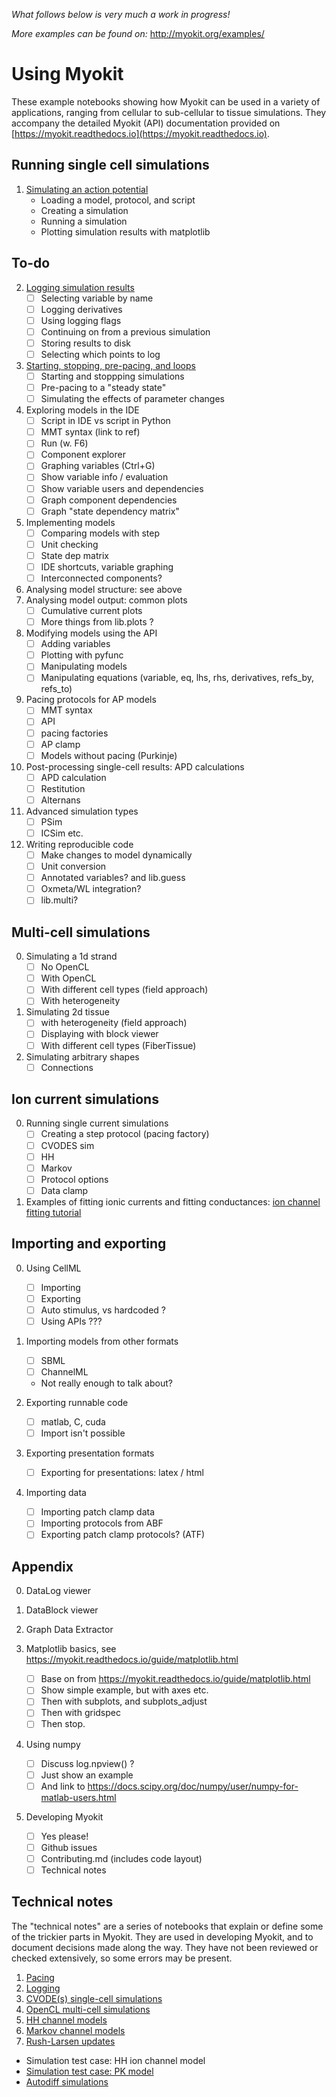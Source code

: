 *What follows below is very much a work in progress!*

*More examples can be found on:* http://myokit.org/examples/

# Using Myokit

These example notebooks showing how Myokit can be used in a variety of applications, ranging from cellular to sub-cellular to tissue simulations.
They accompany the detailed Myokit (API) documentation provided on [https://myokit.readthedocs.io](https://myokit.readthedocs.io).

## Running single cell simulations

1. [Simulating an action potential](https://nbviewer.jupyter.org/github/MichaelClerx/myokit/blob/main/examples/1-1-simulating-an-action-potential.ipynb)
    - Loading a model, protocol, and script
    - Creating a simulation
    - Running a simulation
    - Plotting simulation results with matplotlib

## To-do

2. [Logging simulation results](https://nbviewer.jupyter.org/github/MichaelClerx/myokit/blob/main/examples/1-2-logging-simulation-results.ipynb)
    - [ ] Selecting variable by name
    - [ ] Logging derivatives
    - [ ] Using logging flags
    - [ ] Continuing on from a previous simulation
    - [ ] Storing results to disk
    - [ ] Selecting which points to log

3. [Starting, stopping, pre-pacing, and loops](https://nbviewer.jupyter.org/github/MichaelClerx/myokit/blob/main/examples/1-3-starting-stopping.ipynb)
    - [ ] Starting and stoppping simulations
    - [ ] Pre-pacing to a "steady state"
    - [ ] Simulating the effects of parameter changes

4. Exploring models in the IDE
    - [ ] Script in IDE vs script in Python
    - [ ] MMT syntax (link to ref)
    - [ ] Run (w. F6)
    - [ ] Component explorer
    - [ ] Graphing variables (Ctrl+G)
    - [ ] Show variable info / evaluation
    - [ ] Show variable users and dependencies
    - [ ] Graph component dependencies
    - [ ] Graph "state dependency matrix"

0. Implementing models
    - [ ] Comparing models with step
    - [ ] Unit checking
    - [ ] State dep matrix
    - [ ] IDE shortcuts, variable graphing
    - [ ] Interconnected components?
0. Analysing model structure: see above
0. Analysing model output: common plots
    - [ ] Cumulative current plots
    - [ ] More things from lib.plots ?

0. Modifying models using the API
    - [ ] Adding variables
    - [ ] Plotting with pyfunc
    - [ ] Manipulating models
    - [ ] Manipulating equations (variable, eq, lhs, rhs, derivatives, refs_by, refs_to)

0. Pacing protocols for AP models
    - [ ] MMT syntax
    - [ ] API
    - [ ] pacing factories
    - [ ] AP clamp
    - [ ] Models without pacing (Purkinje)

0. Post-processing single-cell results: APD calculations
    - [ ] APD calculation
    - [ ] Restitution
    - [ ] Alternans

0. Advanced simulation types
    - [ ] PSim
    - [ ] ICSim etc.

0. Writing reproducible code
    - [ ] Make changes to model dynamically
    - [ ] Unit conversion
    - [ ] Annotated variables? and lib.guess
    - [ ] Oxmeta/WL integration?
    - [ ] lib.multi?

## Multi-cell simulations

0. Simulating a 1d strand
    - [ ] No OpenCL
    - [ ] With OpenCL
    - [ ] With different cell types (field approach)
    - [ ] With heterogeneity

0. Simulating 2d tissue
    - [ ] with heterogeneity (field approach)
    - [ ] Displaying with block viewer
    - [ ] With different cell types (FiberTissue)

0. Simulating arbitrary shapes
    - [ ] Connections

## Ion current simulations

0. Running single current simulations
    - [ ] Creating a step protocol (pacing factory)
    - [ ] CVODES sim
    - [ ] HH
    - [ ] Markov
    - [ ] Protocol options
    - [ ] Data clamp

0. Examples of fitting ionic currents and fitting conductances: [ion channel fitting tutorial](https://github.com/pints-team/myokit-pints-examples)

## Importing and exporting

0. Using CellML
    - [ ] Importing
    - [ ] Exporting
    - [ ] Auto stimulus, vs hardcoded ?
    - [ ] Using APIs ???

0. Importing models from other formats
    - [ ] SBML
    - [ ] ChannelML
    - Not really enough to talk about?

0. Exporting runnable code
    - [ ] matlab, C, cuda
    - [ ] Import isn't possible

0. Exporting presentation formats
    - [ ] Exporting for presentations: latex / html

0. Importing data
    - [ ] Importing patch clamp data
    - [ ] Importing protocols from ABF
    - [ ] Exporting patch clamp protocols? (ATF)

## Appendix

0. DataLog viewer

0. DataBlock viewer

0. Graph Data Extractor

0. Matplotlib basics, see https://myokit.readthedocs.io/guide/matplotlib.html
    - [ ] Base on from https://myokit.readthedocs.io/guide/matplotlib.html
    - [ ] Show simple example, but with axes etc.
    - [ ] Then with subplots, and subplots_adjust
    - [ ] Then with gridspec
    - [ ] Then stop.

0. Using numpy
    - [ ] Discuss log.npview() ?
    - [ ] Just show an example
    - [ ] And link to https://docs.scipy.org/doc/numpy/user/numpy-for-matlab-users.html

0. Developing Myokit
    - [ ] Yes please!
    - [ ] Github issues
    - [ ] Contributing.md (includes code layout)
    - [ ] Technical notes

## Technical notes

The "technical notes" are a series of notebooks that explain or define some of the trickier parts in Myokit.
They are used in developing Myokit, and to document decisions made along the way.
They have not been reviewed or checked extensively, so some errors may be present.

1. [Pacing](https://nbviewer.jupyter.org/github/MichaelClerx/myokit/blob/main/examples/t1-pacing.ipynb)
2. [Logging](https://nbviewer.jupyter.org/github/MichaelClerx/myokit/blob/main/examples/t2-logging.ipynb)
3. [CVODE(s) single-cell simulations](https://nbviewer.jupyter.org/github/MichaelClerx/myokit/blob/main/examples/t3-cvodes-simulation.ipynb)
4. [OpenCL multi-cell simulations](https://nbviewer.jupyter.org/github/MichaelClerx/myokit/blob/main/examples/t4-opencl-simulation.ipynb)
5. [HH channel models](https://nbviewer.jupyter.org/github/MichaelClerx/myokit/blob/main/examples/t5-hh-channels.ipynb)
6. [Markov channel models](https://nbviewer.jupyter.org/github/MichaelClerx/myokit/blob/main/examples/t6-markov-channels.ipynb)
7. [Rush-Larsen updates](https://nbviewer.jupyter.org/github/MichaelClerx/myokit/blob/main/examples/t7-rush-larsen.ipynb)

- Simulation test case: HH ion channel model
- [Simulation test case: PK model](https://nbviewer.jupyter.org/github/MichaelClerx/myokit/blob/main/examples/tB-test-case-pk-model.ipynb)
- [Autodiff simulations](https://nbviewer.jupyter.org/github/MichaelClerx/myokit/blob/main/examples/tZ-autodiff.ipynb)

